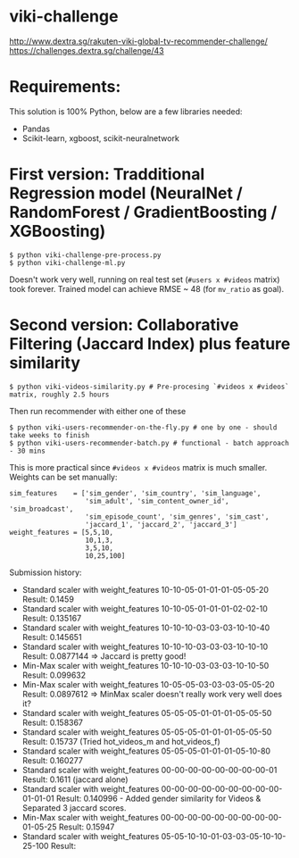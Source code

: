viki-challenge
==============

http://www.dextra.sg/rakuten-viki-global-tv-recommender-challenge/
https://challenges.dextra.sg/challenge/43

# Requirements:
This solution is 100% Python, below are a few libraries needed:

- Pandas
- Scikit-learn, xgboost, scikit-neuralnetwork

# First version: Tradditional Regression model (NeuralNet / RandomForest / GradientBoosting / XGBoosting)

    $ python viki-challenge-pre-process.py
    $ python viki-challenge-ml.py

Doesn't work very well, running on real test set (`#users x #videos` matrix) took forever.
Trained model can achieve RMSE ~ 48 (for `mv_ratio` as goal).

# Second version: Collaborative Filtering (Jaccard Index) plus feature similarity

    $ python viki-videos-similarity.py # Pre-procesing `#videos x #videos` matrix, roughly 2.5 hours

Then run recommender with either one of these

    $ python viki-users-recommender-on-the-fly.py # one by one - should take weeks to finish
    $ python viki-users-recommender-batch.py # functional - batch approach - 30 mins

This is more practical since `#videos x #videos` matrix is much smaller.
Weights can be set manually:

    sim_features    = ['sim_gender', 'sim_country', 'sim_language',
                       'sim_adult', 'sim_content_owner_id', 'sim_broadcast',
                       'sim_episode_count', 'sim_genres', 'sim_cast',
                       'jaccard_1', 'jaccard_2', 'jaccard_3']
    weight_features = [5,5,10,
                       10,1,3,
                       3,5,10,
                       10,25,100]

Submission history:

- Standard scaler with weight_features 10-10-05-01-01-01-05-05-20           Result: 0.1459
- Standard scaler with weight_features 10-10-05-01-01-01-02-02-10           Result: 0.135167
- Standard scaler with weight_features 10-10-10-03-03-03-10-10-40           Result: 0.145651
- Standard scaler with weight_features 10-10-10-03-03-03-10-10-10           Result: 0.0877144 => Jaccard is pretty good!
- Min-Max  scaler with weight_features 10-10-10-03-03-03-10-10-50           Result: 0.099632
- Min-Max  scaler with weight_features 10-05-05-03-03-03-05-05-20           Result: 0.0897612 => MinMax scaler doesn't really work very well does it?
- Standard scaler with weight_features 05-05-05-01-01-01-05-05-50           Result: 0.158367
- Standard scaler with weight_features 05-05-05-01-01-01-05-05-50           Result: 0.15737 (Tried hot_videos_m and hot_videos_f)
- Standard scaler with weight_features 05-05-05-01-01-01-05-10-80           Result: 0.160277
- Standard scaler with weight_features 00-00-00-00-00-00-00-00-01           Result: 0.1611 (jaccard alone)
- Standard scaler with weight_features 00-00-00-00-00-00-00-00-00-01-01-01  Result: 0.140996 - Added gender similarity for Videos & Separated 3 jaccard scores.
- Min-Max  scaler with weight_features 00-00-00-00-00-00-00-00-00-01-05-25  Result: 0.15947
- Standard scaler with weight_features 05-05-10-10-01-03-03-05-10-10-25-100 Result: 
